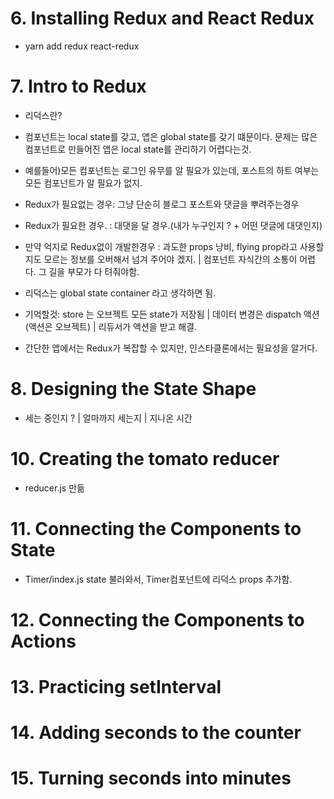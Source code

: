 # 6. Installing Redux and React Redux

- yarn add redux react-redux

# 7. Intro to Redux

- 리덕스란?
- 컴포넌트는 local state를 갖고, 앱은 global state를 갖기 떄문이다. 문제는 많은 컴포넌트로 만들어진 앱은 local state를 관리하기 어렵다는것.
- 예를들어)모든 컴포넌트는 로그인 유무를 알 필요가 있는데, 포스트의 하트 여부는 모든 컴포넌트가 알 필요가 없지.

- Redux가 필요없는 경우: 그냥 단순히 블로그 포스트와 댓글을 뿌려주는경우
- Redux가 필요한 경우. : 대댓을 달 경우.(내가 누구인지 ? + 어떤 댓글에 대댓인지)
- 만약 억지로 Redux없이 개발한경우 : 과도한 props 낭비, flying prop라고 사용할지도 모르는 정보를 오버해서 넘겨 주어야 겠지. | 컴포넌트 자식간의 소통이 어렵다. 그 길을 부모가 다 텨줘야함.
- 리덕스는 global state container 라고 생각하면 됨.

- 기억할것: store 는 오브젝트 모든 state가 저장됨 | 데이터 변경은 dispatch 액션(액션은 오브젝트) | 리듀서가 액션을 받고 해결.
- 간단한 앱에서는 Redux가 복잡할 수 있지만, 인스타클론에서는 필요성을 알거다.

# 8. Designing the State Shape

- 세는 중인지 ? | 얼마까지 세는지 | 지나온 시간

# 10. Creating the tomato reducer

- reducer.js 만듦

# 11. Connecting the Components to State

- Timer/index.js state 불러와서, Timer컴포넌트에 리덕스 props 추가함.

# 12. Connecting the Components to Actions

# 13. Practicing setInterval

# 14. Adding seconds to the counter

# 15. Turning seconds into minutes
